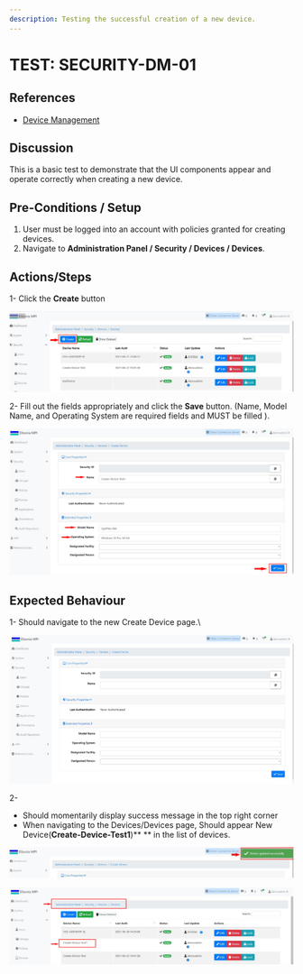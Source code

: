 ```yaml
---
description: Testing the successful creation of a new device.
---
```


# TEST: SECURITY-DM-01

## References

* [Device Management](../../../../../../operations/system-administration/security-administration/device-management.md)

## Discussion

This is a basic test to demonstrate that the UI components appear and operate correctly when creating a new device.

## **Pre-Conditions / Setup**

1. User must be logged into an account with policies granted for creating devices.
2. Navigate to **Administration Panel / Security / Devices / Devices**.

## Actions/Steps

1- Click the **Create** button

![](<../../../../../../.gitbook/assets/1 (6).jpg>)

2- Fill out the fields appropriately and click the **Save** button. (Name, Model Name, and Operating System are required fields and MUST be filled ).

![](<../../../../../../.gitbook/assets/3 (11).jpg>)

## Expected Behaviour

1-  Should navigate to the new Create Device page.\


![](<../../../../../../.gitbook/assets/2 (2).jpg>)

2-&#x20;

* Should momentarily display success message in the top right corner
* When navigating to the Devices/Devices page, Should appear New Device(**Create-Device-Test1**)** ** in the list of devices.

![](<../../../../../../.gitbook/assets/4 (3).jpg>)

![](<../../../../../../.gitbook/assets/5 (1).jpg>)
